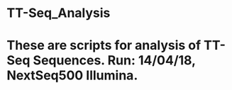 # TT-Seq_Analysis

# These are scripts for analysis of TT-Seq Sequences. Run: 14/04/18, NextSeq500 Illumina. 

